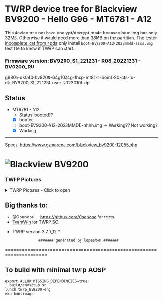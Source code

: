 # TWRP device tree for Blackview BV9200 - Helio G96 - MT6781 - A12

This device tree not have encrypt/decrypt mode because boot.img has only 32MB. Otherwise it would need more than 38MB on the partition.
The tester [incomplete_cat from 4pda](https://4pda.to/forum/index.php?showuser=7828850) only install `boot-BV9200-A12-2023mmdd-ssss.img` test file to know if TWRP can start.

### Firmware version: BV9200_S1_221231 - R08_20221231 - BV9200_RU
g680a-dk040-bv9200-64g1024g-fhdp-mt81-h-bom1-S0-cts-ru-dk_BV9200_S1_221231_user_20230101.zip

## Status
- MT6781 - A12
  - Status: booted??
  - [X] booted

   - boot-BV9200-A12-2023MMDD-hhhh.img => Working?? Not working?
  - [X] Working
------------------------------------

Specs: https://www.gsmarena.com/blackview_bv9200-12055.php

![Blackview BV9200](https://fdn2.gsmarena.com/vv/pics/blackview/blackview-bv9200-1.jpg)
===================================================================== 

### TWRP Pictures
<details><summary>TWRP Pictures - Click to open</summary>
<p>

![Menu](https://github.com/lopestom/twrp_blackview_BV9200/releases/download/Blackview_BV9200_RU_R08/IMG_20230507_234548a.jpg)
![Magisk](https://github.com/lopestom/twrp_blackview_BV9200/releases/download/Blackview_BV9200_RU_R08/IMG_20230507_234947a.jpg)
</p>
</details>

## Big thanks to:
- @Osanosa -- https://github.com/Osanosa for tests.
- [TeamWin](https://github.com/TeamWin) for TWRP SC.
* TWRP version 3.7.0_12 *

                  ####### generated by lopestom #######
===================================================================== 

## To build with minimal twrp AOSP
```
export ALLOW_MISSING_DEPENDENCIES=true
. build/envsetup.sh
lunch twrp_BV9200-eng
mka bootimage
```


